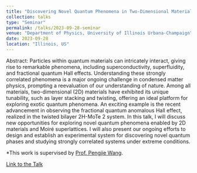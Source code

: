 ```yaml
---
title: "Discovering Novel Quantum Phenomena in Two-Dimensional Materials"
collection: talks
type: "Seminar"
permalink: /talks/2023-09-28-seminar
venue: "Department of Physics, University of Illinois Urbana-Champaign"
date: 2023-09-28
location: "Illinois, US"
---
```


Abstract: Particles within quantum materials can intricately interact, giving rise to remarkable phenomena, including superconductivity, superfluidity, and fractional quantum Hall effects. Understanding these strongly correlated phenomena is a major ongoing challenge in condensed matter physics, prompting a reevaluation of our understanding of nature. Among all materials, two-dimensional (2D) materials have exhibited its unique tunability, such as layer stacking and twisting, offering an ideal platform for exploring exotic quantum phenomena. An exciting example is the recent advancement in observing the fractional quantum anomalous Hall effect, realized in the twisted bilayer 2H-MoTe 2 system. In this talk, I will discuss new opportunities for exploring novel quantum phenomena enabled by 2D materials and Moiré superlattices. I will also present our ongoing efforts to design and establish an experimental system for discovering novel quantum phases and studying strongly correlated systems under extreme conditions.

*This work is supervised by [Prof. Pengjie Wang](https://physics.illinois.edu/people/directory/profile/pengjiew).

[Link to the Talk](https://calendars.illinois.edu/detail/1968?eventId=33471854)
